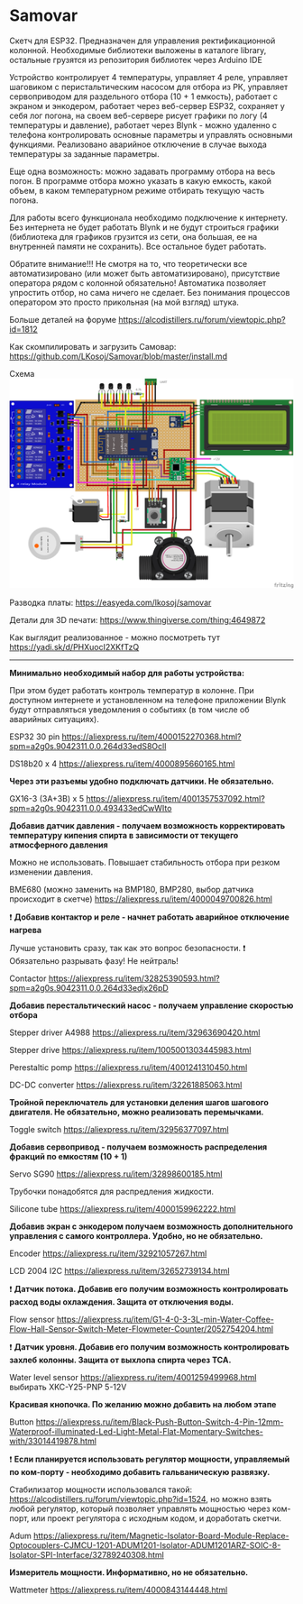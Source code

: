 # Samovar
Скетч для ESP32.
Предназначен для управления ректификационной колонной. Необходимые библиотеки выложены в каталоге library, остальные грузятся из репозитория библиотек через Arduino IDE

Устройство контролирует 4 температуры, управляет 4 реле, управляет шаговиком с перистальтическим насосом для отбора из РК, управляет сервоприводом для раздельного отбора (10 + 1 емкость), работает с экраном и энкодером, работает через веб-сервер ESP32, сохраняет у себя лог погона, на своем веб-сервере рисует графики по логу (4 температуры и давление), работает через Blynk  - можно удаленно с телефона контролировать основные параметры и управлять основными функциями. Реализовано аварийное отключение в случае выхода температуры за заданные параметры.

Еще одна возможность: можно задавать программу отбора на весь погон. В программе отбора можно указать в какую емкость, какой объем, в каком температурном режиме отбирать текущую часть погона.

Для работы всего функционала необходимо подключение к интернету. Без интернета не будет работать Blynk и не будут строиться графики (библиотека для графиков грузится из сети, она большая, ее на внутренней памяти не сохранить). Все остальное будет работать. 

Обратите внимание!!! Не смотря на то, что теоретически все автоматизировано (или может быть автоматизировано), присутствие оператора рядом с колонной обязательно! Автоматика позволяет упростить отбор, но сама ничего не сделает. Без понимания процессов оператором это просто прикольная (на мой взгляд) штука.


Больше деталей на форуме
https://alcodistillers.ru/forum/viewtopic.php?id=1812

Как скомпилировать и загрузить Самовар:
https://github.com/LKosoj/Samovar/blob/master/install.md

Схема
![alt text](https://github.com/LKosoj/Samovar/blob/master/Fritzing%20scheme/Samovar_bb.png)

    
Разводка платы: https://easyeda.com/lkosoj/samovar

Детали для 3D печати: https://www.thingiverse.com/thing:4649872

Как выглядит реализованное - можно посмотреть тут https://yadi.sk/d/PHXuocI2XKfTzQ    

    
____
**Минимально необходимый набор для работы устройства:**

При этом будет работать контроль температур в колонне. При доступном интернете и установленном на телефоне приложении Blynk будут отправляться уведомления о событиях (в том числе об аварийных ситуациях).

ESP32 30 pin https://aliexpress.ru/item/4000152270368.html?spm=a2g0s.9042311.0.0.264d33edS8Ocll

DS18b20 x 4 https://aliexpress.ru/item/4000895660165.html    

    

**Через эти разъемы удобно подключать датчики. Не обязательно.**

GX16-3 (3A+3B) x 5 https://aliexpress.ru/item/4001357537092.html?spm=a2g0s.9042311.0.0.493433edCwWIto

    

**Добавив датчик давления - получаем возможность корректировать температуру кипения спирта в зависимости от текущего атмосферного давления**

Можно не использовать. Повышает стабильность отбора при резком изменении давления.

BME680 (можно заменить на BMP180, BMP280, выбор датчика происходит в скетче) https://aliexpress.ru/item/4000049700826.html

    

:exclamation: **Добавив контактор и реле - начнет работать аварийное отключение нагрева**

Лучше установить сразу, так как это вопрос безопасности. :exclamation: Обязательно разрывать фазу! Не нейтраль!

Contactor https://aliexpress.ru/item/32825390593.html?spm=a2g0s.9042311.0.0.264d33edjx26pD

    

**Добавив перестальтический насос - получаем управление скоростью отбора**

Stepper driver A4988 https://aliexpress.ru/item/32963690420.html

Stepper drive https://aliexpress.ru/item/1005001303445983.html

Perestaltic pomp https://aliexpress.ru/item/4001241310450.html

DC-DC converter https://aliexpress.ru/item/32261885063.html

    

**Тройной переключатель для установки деления шагов шагового двигателя. Не обязательно, можно реализовать перемычками.**

Toggle switch https://aliexpress.ru/item/32956377097.html

    

**Добавив сервопривод - получаем возможность распределения фракций по емкостям (10 + 1)**

Servo SG90 https://aliexpress.ru/item/32898600185.html

Трубочки понадобятся для распредления жидкости.

Silicone tube https://aliexpress.ru/item/4000159962222.html

    

**Добавив экран с энкодером получаем возможность дополнительного управления с самого контроллера. Удобно, но не обязательно.**

Encoder https://aliexpress.ru/item/32921057267.html

LCD 2004 I2C https://aliexpress.ru/item/32652739134.html

    

:exclamation: **Датчик потока. Добавив его получим возможность контролировать расход воды охлаждения. Защита от отключения воды.**

Flow sensor https://aliexpress.ru/item/G1-4-0-3-3L-min-Water-Coffee-Flow-Hall-Sensor-Switch-Meter-Flowmeter-Counter/2052754204.html

:exclamation: **Датчик уровня. Добавив его получим возможность контролировать захлеб колонны. Защита от выхлопа спирта через ТСА.**

Water level sensor https://aliexpress.ru/item/4001259499968.html выбирать XKC-Y25-PNP 5-12V
    

**Красивая кнопочка. По желанию можно добавить на любом этапе**

Button https://aliexpress.ru/item/Black-Push-Button-Switch-4-Pin-12mm-Waterproof-illuminated-Led-Light-Metal-Flat-Momentary-Switches-with/33014419878.html

    

:exclamation: **Если планируется использовать регулятор мощности, управляемый по ком-порту - необходимо добавить гальваническую развязку.**

Стабилизатор мощности использовался такой: https://alcodistillers.ru/forum/viewtopic.php?id=1524, но можно взять любой регулятор, который позволяет управлять мощностью через ком-порт, или проект регулятора с исходным кодом, и доработать скетчи.

Adum https://aliexpress.ru/item/Magnetic-Isolator-Board-Module-Replace-Optocouplers-CJMCU-1201-ADUM1201-Isolator-ADUM1201ARZ-SOIC-8-Isolator-SPI-Interface/32789240308.html

    

**Измеритель мощности. Информативно, но не обязательно.**

Wattmeter https://aliexpress.ru/item/4000843144448.html
